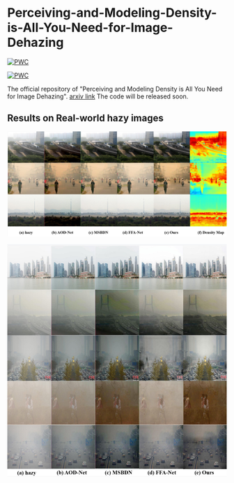 # Perceiving-and-Modeling-Density-is-All-You-Need-for-Image-Dehazing

[![PWC](https://img.shields.io/endpoint.svg?url=https://paperswithcode.com/badge/perceiving-and-modeling-density-is-all-you/image-dehazing-on-sots-indoor)](https://paperswithcode.com/sota/image-dehazing-on-sots-indoor?p=perceiving-and-modeling-density-is-all-you)

[![PWC](https://img.shields.io/endpoint.svg?url=https://paperswithcode.com/badge/perceiving-and-modeling-density-is-all-you/image-dehazing-on-haze4k)](https://paperswithcode.com/sota/image-dehazing-on-haze4k?p=perceiving-and-modeling-density-is-all-you)

The official repository of "Perceiving and Modeling Density is All You Need for Image Dehazing". [arxiv link](https://arxiv.org/abs/2111.09733)
The code will be released soon.






## Results on Real-world hazy images
![1642788351942.png](./img/1642788351942.png)


![1642788321941.png](./img/1642788321941.png)
